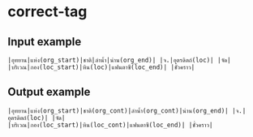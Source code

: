 # correct-tag

## Input example

````
|อุทยาน|แห่ง(org_start)|ชาติ|ลำน้ำ|น่าน(org_end)| |จ.|อุตรดิตถ์(loc)| |จัด|
|บริเวณ|กอง(loc_start)|หิน(loc)|แฟนตาซี(loc_end)| |ชั่วคราว|
````

## Output example

````
|อุทยาน|แห่ง(org_start)|ชาติ(org_cont)|ลำน้ำ(org_cont)|น่าน(org_end)| |จ.|อุตรดิตถ์(loc)| |จัด|
|บริเวณ|กอง(loc_start)|หิน(loc_cont)|แฟนตาซี(loc_end)| |ชั่วคราว|
````
